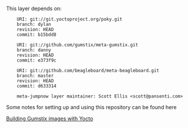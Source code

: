 This layer depends on:

        URI: git://git.yoctoproject.org/poky.git
        branch: dylan
        revision: HEAD
        commit: b15bdd8

        URI: git://github.com/gumstix/meta-gumstix.git
        branch: danny
        revision: HEAD
        commit: e373f9c

        URI: git://github.com/beagleboard/meta-beagleboard.git
        branch: master
        revision: HEAD
        commit: d633314

        meta-jumpnow layer maintainer: Scott Ellis <scott@pansenti.com>

Some notes for setting up and using this repository can be found here 

[Building Gumstix images with Yocto](http://www.jumpnowtek.com/index.php?option=com_content&view=article&id=85)


